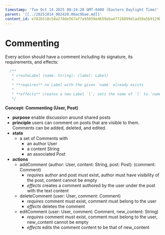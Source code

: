 ```yaml
---
timestamp: 'Tue Oct 14 2025 00:24:20 GMT-0400 (Eastern Daylight Time)'
parent: '[[../20251014_002420.06ac9bae.md]]'
content_id: e782b510c50a270de567af7a95059e4659eba47726899d1ad59a5b9129b90013
---
```


# Commenting

Every action should have a comment including its signature, its requirements, and effects:

```typescript
  /**
   * createLabel (name: String): (label: Label)
   *
   * **requires** no Label with the given `name` already exists
   *
   * **effects** creates a new Label `l`; sets the name of `l` to `name`; returns `l` as `label`
   */
```

**Concept: Commenting (User, Post)**

* **purpose** enable discussion around shared posts
* **principle** users can comment on posts that are visible to them. Comments can be added, deleted, and edited.
* **state**
  * a set of Comments with
    * an author User
    * a content String
    * an associated Post
* **actions**
  * addComment (author: User, content: String, post: Post): (comment: Comment)
    * *requires* author and post must exist, author must have visibility of the post, content cannot be empty
    * *effects* creates a comment authored by the user under the post with the text content
  * deleteComment (user: User, comment: Comment)
    * *requires* comment must exist, comment must belong to the user
    * *effects* deletes the comment
  * editComment (user: User, comment: Comment, new\_content: String)
    * *requires* comment must exist, comment must belong to the user, new\_content cannot be empty
    * *effects* edits the comment content to be that of new\_content
